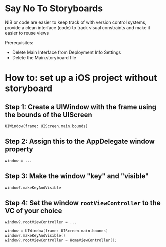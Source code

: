 # Say No To Storyboards
NIB or code are easier to keep track of with version control systems,
provide a clean interface (code) to track visual constraints
and make it easier to reuse views

Prerequisites:
- Delete Main Interface from Deployment Info Settings
- Delete the Main.storyboard file

# How to: set up a iOS project without storyboard

## Step 1: Create a UIWindow with the frame using the bounds of the UIScreen
`UIWindow(frame: UIScreen.main.bounds)`

## Step 2: Assign this to the AppDelegate window property
`window = ...`

## Step 3: Make the window "key" and "visible" 
`window?.makeKeyAndVisible`

## Step 4: Set the window `rootViewController` to the VC of your choice
`window?.rootViewController = ...`

```swift
window = UIWindow(frame: UIScreen.main.bounds)
window?.makeKeyAndVisible()
window?.rootViewController = HomeViewController();
```
